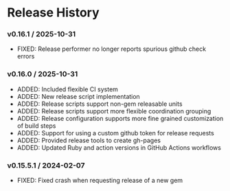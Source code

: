 # Release History

### v0.16.1 / 2025-10-31

* FIXED: Release performer no longer reports spurious github check errors

### v0.16.0 / 2025-10-31

* ADDED: Included flexible CI system
* ADDED: New release script implementation
* ADDED: Release scripts support non-gem releasable units
* ADDED: Release scripts support more flexible coordination grouping
* ADDED: Release configuration supports more fine grained customization of build steps
* ADDED: Support for using a custom github token for release requests
* ADDED: Provided release tools to create gh-pages
* ADDED: Updated Ruby and action versions in GitHub Actions workflows

### v0.15.5.1 / 2024-02-07

* FIXED: Fixed crash when requesting release of a new gem
